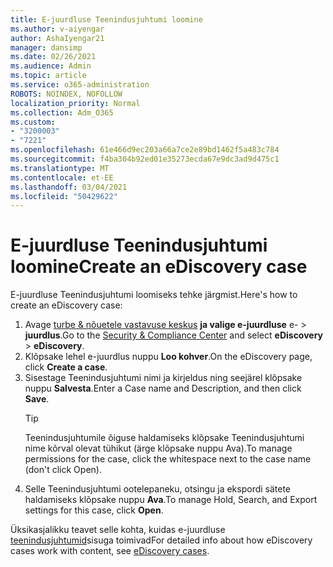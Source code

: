```yaml
---
title: E-juurdluse Teenindusjuhtumi loomine
ms.author: v-aiyengar
author: AshaIyengar21
manager: dansimp
ms.date: 02/26/2021
ms.audience: Admin
ms.topic: article
ms.service: o365-administration
ROBOTS: NOINDEX, NOFOLLOW
localization_priority: Normal
ms.collection: Adm_O365
ms.custom:
- "3200003"
- "7221"
ms.openlocfilehash: 61e466d9ec203a66a7ce2e89bd1462f5a483c784
ms.sourcegitcommit: f4ba304b92ed01e35273ecda67e9dc3ad9d475c1
ms.translationtype: MT
ms.contentlocale: et-EE
ms.lasthandoff: 03/04/2021
ms.locfileid: "50429622"
---
```

# <a name="create-an-ediscovery-case"></a><span data-ttu-id="64aed-102">E-juurdluse Teenindusjuhtumi loomine</span><span class="sxs-lookup"><span data-stu-id="64aed-102">Create an eDiscovery case</span></span>

<span data-ttu-id="64aed-103">E-juurdluse Teenindusjuhtumi loomiseks tehke järgmist.</span><span class="sxs-lookup"><span data-stu-id="64aed-103">Here's how to create an eDiscovery case:</span></span>

1. <span data-ttu-id="64aed-104">Avage [turbe & nõuetele vastavuse keskus](https://go.microsoft.com/fwlink/p/?linkid=2077143) **ja valige e-juurdluse** e-  >  **juurdlus**.</span><span class="sxs-lookup"><span data-stu-id="64aed-104">Go to the [Security & Compliance Center](https://go.microsoft.com/fwlink/p/?linkid=2077143) and select **eDiscovery** > **eDiscovery**.</span></span>
1. <span data-ttu-id="64aed-105">Klõpsake lehel e-juurdlus nuppu **Loo kohver**.</span><span class="sxs-lookup"><span data-stu-id="64aed-105">On the eDiscovery page, click **Create a case**.</span></span>
1. <span data-ttu-id="64aed-106">Sisestage Teenindusjuhtumi nimi ja kirjeldus ning seejärel klõpsake nuppu **Salvesta**.</span><span class="sxs-lookup"><span data-stu-id="64aed-106">Enter a Case name and Description, and then click **Save**.</span></span>
    > [!TIP]
    ><span data-ttu-id="64aed-107">Teenindusjuhtumile õiguse haldamiseks klõpsake Teenindusjuhtumi nime kõrval olevat tühikut (ärge klõpsake nuppu Ava).</span><span class="sxs-lookup"><span data-stu-id="64aed-107">To manage permissions for the case, click the whitespace next to the case name (don't click Open).</span></span>
1. <span data-ttu-id="64aed-108">Selle Teenindusjuhtumi ootelepaneku, otsingu ja ekspordi sätete haldamiseks klõpsake nuppu **Ava**.</span><span class="sxs-lookup"><span data-stu-id="64aed-108">To manage Hold, Search, and Export settings for this case, click **Open**.</span></span>

<span data-ttu-id="64aed-109">Üksikasjalikku teavet selle kohta, kuidas e-juurdluse [teenindusjuhtumid](https://go.microsoft.com/fwlink/?linkid=2101589)sisuga toimivad</span><span class="sxs-lookup"><span data-stu-id="64aed-109">For detailed info about how eDiscovery cases work with content, see [eDiscovery cases](https://go.microsoft.com/fwlink/?linkid=2101589).</span></span>
